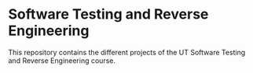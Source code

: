 # Software Testing and Reverse Engineering

This repository contains the different projects of the UT Software Testing and Reverse Engineering course.
